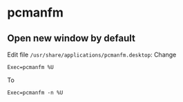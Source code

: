 # pcmanfm

## Open new window by default
Edit file `/usr/share/applications/pcmanfm.desktop`:
Change

    Exec=pcmanfm %U

To

    Exec=pcmanfm -n %U
